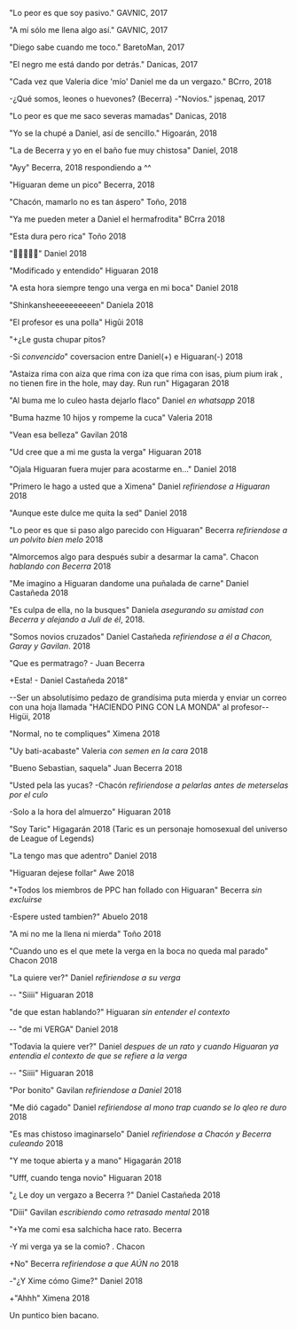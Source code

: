 "Lo peor es que soy pasivo." GAVNIC, 2017

"A mí sólo me llena algo así." GAVNIC, 2017

"Diego sabe cuando me toco." BaretoMan, 2017

"El negro me está dando por detrás." Danicas, 2017

"Cada vez que Valeria dice 'mío' Daniel me da un vergazo." BCrro, 2018

-¿Qué somos, leones o huevones? (Becerra)
-"Novios." jspenaq, 2017

"Lo peor es que me saco severas mamadas" Danicas, 2018

"Yo se la chupé a Daniel, así de sencillo." Higoarán, 2018

"La de Becerra y yo en el baño fue muy chistosa" Daniel, 2018

"Ayy" Becerra, 2018 respondiendo a ^^ 

"Higuaran deme un pico" Becerra, 2018

"Chacón, mamarlo no es tan áspero" Toño, 2018

"Ya me pueden meter a Daniel el hermafrodita" BCrra 2018

"Esta dura pero rica" Toño 2018

"🤔🤔😘😘😘" Daniel 2018

"Modificado y entendido" Higuaran 2018

"A esta hora siempre tengo una verga en mi boca" Daniel 2018

"Shinkansheeeeeeeeeen" Daniela 2018

"El profesor es una polla" Higûi 2018

"+¿Le gusta chupar pitos?

-Si *convencido*" coversacion entre Daniel(+) e Higuaran(-) 2018

"Astaiza rima con aiza que rima con iza que rima con isas, pium pium irak , no tienen fire in the hole, may day. Run  run" Higagaran 2018

"Al buma me lo culeo hasta dejarlo flaco" Daniel *en whatsapp* 2018

"Buma hazme 10 hijos y rompeme la cuca" Valeria 2018

"Vean esa belleza" Gavilan 2018

"Ud cree que a mi me gusta la verga" Higuaran 2018

"Ojala Higuaran fuera mujer para acostarme en..." Daniel 2018

"Primero le hago a usted que a Ximena" Daniel *refiriendose a Higuaran* 2018

"Aunque este dulce me quita la sed" Daniel 2018

"Lo peor es que si paso algo parecido con Higuaran" Becerra *refiriendose a un polvito bien melo* 2018

"Almorcemos algo para después subir a desarmar la cama". Chacon *hablando con Becerra* 2018

"Me imagino a Higuaran dandome una puñalada de carne" Daniel Castañeda 2018

"Es culpa de ella, no la busques" Daniela *asegurando su amistad con Becerra y alejando a Juli de él*, 2018.

"Somos novios cruzados" Daniel Castañeda *refiriendose a él a Chacon, Garay y Gavilan*. 2018

"Que es permatrago? - Juan Becerra

+Esta! - Daniel Castañeda 2018"

--Ser un absolutísimo pedazo de grandísima puta mierda y enviar un correo con una hoja llamada "HACIENDO PING CON LA MONDA" al profesor-- Higüi, 2018

"Normal, no te compliques" Ximena 2018

"Uy bati-acabaste" Valeria *con semen en la cara* 2018

"Bueno Sebastian, saquela" Juan Becerra 2018

"Usted pela las yucas? -Chacón *refiriendose a pelarlas antes de meterselas por el culo*

-Solo a la hora del almuerzo" Higuaran 2018

"Soy Taric" Higagarán 2018 (Taric es un personaje homosexual del universo de League of Legends)

"La tengo mas que adentro" Daniel 2018

"Higuaran dejese follar" Awe 2018



"+Todos los miembros de PPC han follado con Higuaran" Becerra *sin excluirse* 

-Espere usted tambien?" Abuelo 2018

"A mi no me la llena ni mierda" Toño 2018

"Cuando uno es el que mete la verga en la boca no queda mal parado" Chacon 2018

"La quiere ver?" Daniel *refiriendose a su verga*

-- "Siiii" Higuaran 2018

"de que estan hablando?" Higuaran *sin entender el contexto*

-- "de mi VERGA" Daniel 2018

"Todavia la quiere ver?" Daniel *despues de un rato y cuando Higuaran ya entendia el contexto de que se refiere a la verga*

-- "Siiii" Higuaran 2018

"Por bonito" Gavilan *refiriendose a Daniel* 2018

"Me dió cagado" Daniel *refiriendose al mono trap cuando se lo qleo re duro* 2018

"Es mas chistoso imaginarselo" Daniel *refiriendose a Chacón y Becerra culeando* 2018

"Y me toque abierta y a mano" Higagarán 2018 

"Ufff, cuando tenga novio" Higuaran 2018

"¿ Le doy un vergazo a Becerra ?" Daniel Castañeda 2018

"Diii" Gavilan *escribiendo como retrasado mental* 2018

"+Ya me comi esa salchicha hace rato. Becerra

-Y mi verga ya se la comio? . Chacon

+No" Becerra *refiriendose a que AÚN no* 2018

-"¿Y Xime cómo Gime?" Daniel 2018

+"Ahhh" Ximena 2018

Un puntico bien bacano.
